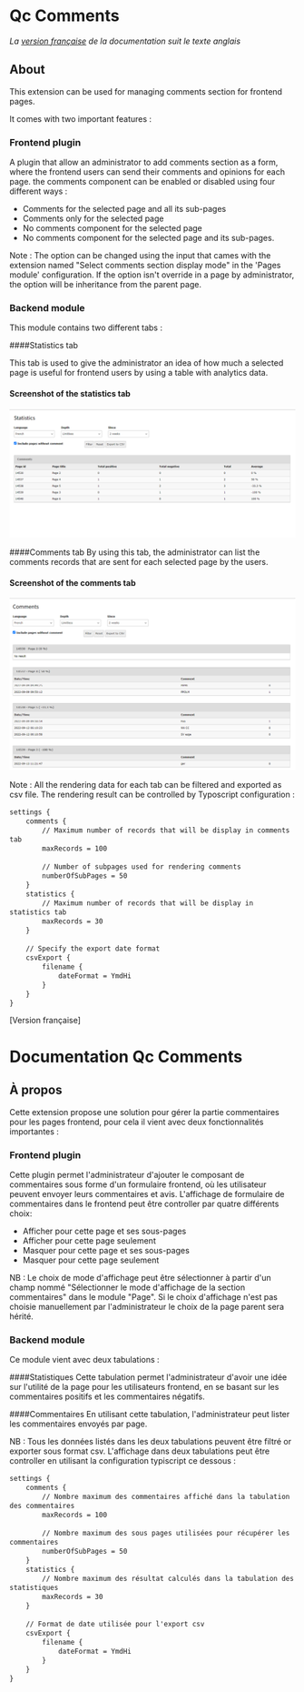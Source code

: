 Qc Comments
==============================================================
*La [version française](#documentation-qc-references) de la documentation suit le texte anglais*

## About
This extension can be used for managing comments section for frontend pages.

It comes with two important features :
### Frontend plugin
A plugin that allow an administrator to add comments section as a form, where the frontend users can send their comments and opinions for each page.
the comments component can be enabled or disabled using four different ways :
- Comments for the selected page and all its sub-pages
- Comments only for the selected page
- No comments component for the selected page
- No comments component for the selected page and its sub-pages.

Note : The option can be changed using the input that cames with the extension named "Select comments section display mode" in the 'Pages module' configuration.
If the option isn't override in a page by administrator, the option will be inheritance from the parent page.

### Backend module
This module contains two different tabs :

####Statistics tab


This tab is used to give the administrator an idea of how much a selected page is useful for frontend users by using a table
with analytics data.
#### Screenshot of the statistics tab

![Statistics tab](Documentation/Images/statistics.PNG)


####Comments tab
By using this tab, the administrator can list the comments records that are sent for each selected page by the users.

#### Screenshot of the comments tab

![Comments tab](Documentation/Images/comments.PNG)


Note : All the rendering data for each tab can be filtered and exported as csv file.
The rendering result can be controlled by Typoscript configuration :

    settings {
        comments {
            // Maximum number of records that will be display in comments tab
            maxRecords = 100
            
            // Number of subpages used for rendering comments
            numberOfSubPages = 50
        }
        statistics {
            // Maximum number of records that will be display in statistics tab
            maxRecords = 30
        }
        
        // Specify the export date format
        csvExport {
            filename {
                dateFormat = YmdHi
            }
        }
    }

[Version française]
# Documentation Qc Comments

## À propos
Cette extension propose une solution pour gérer la partie commentaires pour les pages frontend, pour cela il vient avec deux fonctionnalités importantes :

### Frontend plugin
Cette plugin permet l'administrateur d'ajouter le composant de commentaires sous forme d'un formulaire frontend, où les utilisateur peuvent envoyer leurs commentaires et avis.
L'affichage de formulaire de commentaires dans le frontend peut être controller 
par quatre différents choix:
- Afficher pour cette page et ses sous-pages
- Afficher pour cette page seulement
- Masquer pour cette page et ses sous-pages
- Masquer pour cette page seulement

NB : Le choix de mode d'affichage peut être sélectionner à partir d'un champ nommé "Sélectionner le mode d'affichage de la section commentaires" dans le module "Page".
Si le choix d'affichage n'est pas choisie manuellement par l'administrateur le choix de la page parent sera hérité.


### Backend module
Ce module vient avec deux tabulations :

####Statistiques
Cette tabulation permet l'administrateur d'avoir une idée sur l'utilité de la page pour les utilisateurs frontend, en se basant sur les commentaires positifs et les commentaires
négatifs.

####Commentaires
En utilisant cette tabulation, l'administrateur peut lister les commentaires envoyés par page.

NB : Tous les données listés dans les deux tabulations peuvent être filtré or exporter sous format csv.
L'affichage dans deux tabulations peut être controller en utilisant la configuration typiscript ce dessous :

    settings {
        comments {
            // Nombre maximum des commentaires affiché dans la tabulation des commentaires
            maxRecords = 100
            
            // Nombre maximum des sous pages utilisées pour récupérer les commentaires
            numberOfSubPages = 50
        }
        statistics {
            // Nombre maximum des résultat calculés dans la tabulation des statistiques 
            maxRecords = 30
        }
        
        // Format de date utilisée pour l'export csv
        csvExport {
            filename {
                dateFormat = YmdHi
            }
        }
    }